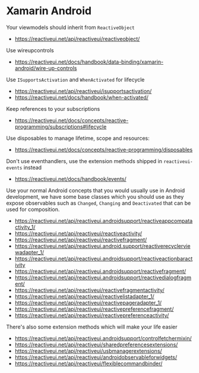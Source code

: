# Xamarin Android

Your viewmodels should inherit from `ReactiveObject`

- https://reactiveui.net/api/reactiveui/reactiveobject/

Use wireupcontrols

- https://reactiveui.net/docs/handbook/data-binding/xamarin-android/wire-up-controls

Use `ISupportsActivation` and `WhenActivated` for lifecycle

- https://reactiveui.net/api/reactiveui/isupportsactivation/
- https://reactiveui.net/docs/handbook/when-activated/

Keep references to your subscriptions

- https://reactiveui.net/docs/concepts/reactive-programming/subscriptions#lifecycle

Use disposables to manage lifetime, scope and resources:

- https://reactiveui.net/docs/concepts/reactive-programming/disposables

Don't use eventhandlers, use the extension methods shipped in `reactiveui-events` instead

- https://reactiveui.net/docs/handbook/events/

Use your normal Android concepts that you would usually use in Android development, we have some base classes which you should use as they expose observables such as `Changed`, `Changing` and `Deactivated` that can be used for composition.

- https://reactiveui.net/api/reactiveui.androidsupport/reactiveappcompatactivity_1/
- https://reactiveui.net/api/reactiveui/reactiveactivity/
- https://reactiveui.net/api/reactiveui/reactivefragment/
- https://reactiveui.net/api/reactiveui.android.support/reactiverecyclerviewadapter_1/
- https://reactiveui.net/api/reactiveui.androidsupport/reactiveactionbaractivity
- https://reactiveui.net/api/reactiveui.androidsupport/reactivefragment/
- https://reactiveui.net/api/reactiveui.androidsupport/reactivedialogfragment/
- https://reactiveui.net/api/reactiveui/reactivefragmentactivity/
- https://reactiveui.net/api/reactiveui/reactivelistadapter_1/
- https://reactiveui.net/api/reactiveui/reactivepageradapter_1/
- https://reactiveui.net/api/reactiveui/reactivepreferencefragment/
- https://reactiveui.net/api/reactiveui/reactivepreferenceactivity/

There's also some extension methods which will make your life easier

- https://reactiveui.net/api/reactiveui.androidsupport/controlfetchermixin/
- https://reactiveui.net/api/reactiveui/sharedpreferencesextensions/
- https://reactiveui.net/api/reactiveui/usbmanagerextensions/
- https://reactiveui.net/api/reactiveui/androidobservableforwidgets/
- https://reactiveui.net/api/reactiveui/flexiblecommandbinder/

